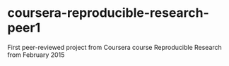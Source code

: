 # coursera-reproducible-research-peer1
First peer-reviewed project from Coursera course Reproducible Research from February 2015
